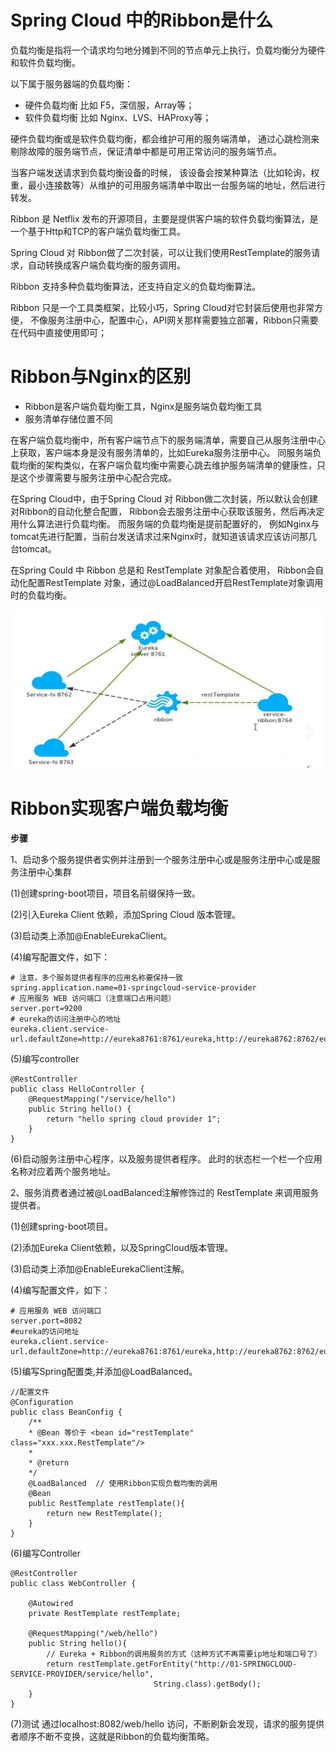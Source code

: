 # Spring Cloud 中的Ribbon是什么
负载均衡是指将一个请求均匀地分摊到不同的节点单元上执行，负载均衡分为硬件和软件负载均衡。

以下属于服务器端的负载均衡：
- 硬件负载均衡 比如 F5，深信服，Array等；
- 软件负载均衡 比如 Nginx、LVS、HAProxy等；

硬件负载均衡或是软件负载均衡，都会维护可用的服务端清单，
通过心跳检测来剔除故障的服务端节点，保证清单中都是可用正常访问的服务端节点。

当客户端发送请求到负载均衡设备的时候，
该设备会按某种算法（比如轮询，权重，最小连接数等）从维护的可用服务端清单中取出一台服务端的地址，然后进行转发。

Ribbon 是 Netflix 发布的开源项目，主要是提供客户端的软件负载均衡算法，是一个基于Http和TCP的客户端负载均衡工具。

Spring Cloud 对 Ribbon做了二次封装，可以让我们使用RestTemplate的服务请求，自动转换成客户端负载均衡的服务调用。

Ribbon 支持多种负载均衡算法，还支持自定义的负载均衡算法。

Ribbon 只是一个工具类框架，比较小巧，Spring Cloud对它封装后使用也非常方便，
不像服务注册中心，配置中心，API网关那样需要独立部署，Ribbon只需要在代码中直接使用即可；

# Ribbon与Nginx的区别
- Ribbon是客户端负载均衡工具，Nginx是服务端负载均衡工具
- 服务清单存储位置不同

在客户端负载均衡中，所有客户端节点下的服务端清单，需要自己从服务注册中心上获取，客户端本身是没有服务清单的，比如Eureka服务注册中心。
同服务端负载均衡的架构类似，在客户端负载均衡中需要心跳去维护服务端清单的健康性，只是这个步骤需要与服务注册中心配合完成。

在Spring Cloud中，由于Spring Cloud 对 Ribbon做二次封装，所以默认会创建对Ribbon的自动化整合配置，
Ribbon会去服务注册中心获取该服务，然后再决定用什么算法进行负载均衡。
而服务端的负载均衡是提前配置好的，
例如Nginx与tomcat先进行配置，当前台发送请求过来Nginx时，就知道该请求应该访问那几台tomcat。

在Spring Could 中 Ribbon 总是和 RestTemplate 对象配合着使用，
Ribbon会自动化配置RestTemplate 对象，通过@LoadBalanced开启RestTemplate对象调用时的负载均衡。

![ribbon服务调用关系](img/01/serviceRelationship01.png)

# Ribbon实现客户端负载均衡
**步骤**

1、启动多个服务提供者实例并注册到一个服务注册中心或是服务注册中心或是服务注册中心集群

(1)创建spring-boot项目，项目名前缀保持一致。

(2)引入Eureka Client 依赖，添加Spring Cloud 版本管理。

(3)启动类上添加@EnableEurekaClient。

(4)编写配置文件，如下：
```text
# 注意，多个服务提供者程序的应用名称要保持一致
spring.application.name=01-springcloud-service-provider
# 应用服务 WEB 访问端口（注意端口占用问题）
server.port=9200
# eureka的访问注册中心的地址
eureka.client.service-url.defaultZone=http://eureka8761:8761/eureka,http://eureka8762:8762/eureka
```

(5)编写controller
```text
@RestController
public class HelloController {
    @RequestMapping("/service/hello")
    public String hello() {
        return "hello spring cloud provider 1";
    }
}
```

(6)启动服务注册中心程序，以及服务提供者程序。
此时的状态栏一个栏一个应用名称对应着两个服务地址。

2、服务消费者通过被@LoadBalanced注解修饰过的 RestTemplate 来调用服务提供者。

(1)创建spring-boot项目。

(2)添加Eureka Client依赖，以及SpringCloud版本管理。

(3)启动类上添加@EnableEurekaClient注解。

(4)编写配置文件，如下：
```text
# 应用服务 WEB 访问端口
server.port=8082    
#eureka的访问地址
eureka.client.service-url.defaultZone=http://eureka8761:8761/eureka,http://eureka8762:8762/eureka
```

(5)编写Spring配置类,并添加@LoadBalanced。
```text
//配置文件
@Configuration
public class BeanConfig {
    /**
    * @Bean 等价于 <bean id="restTemplate" class="xxx.xxx.RestTemplate"/>
    *
    * @return
    */
    @LoadBalanced  // 使用Ribbon实现负载均衡的调用
    @Bean
    public RestTemplate restTemplate(){
        return new RestTemplate();
    }
}
```

(6)编写Controller
```text
@RestController
public class WebController {

    @Autowired
    private RestTemplate restTemplate;

    @RequestMapping("/web/hello")
    public String hello(){
        // Eureka + Ribbon的调用服务的方式（这种方式不再需要ip地址和端口号了）
        return restTemplate.getForEntity("http://01-SPRINGCLOUD-SERVICE-PROVIDER/service/hello", 
                                String.class).getBody();
    }
}
```

(7)测试
通过localhost:8082/web/hello 访问，不断刷新会发现，请求的服务提供者顺序不断不变换，这就是Ribbon的负载均衡策略。